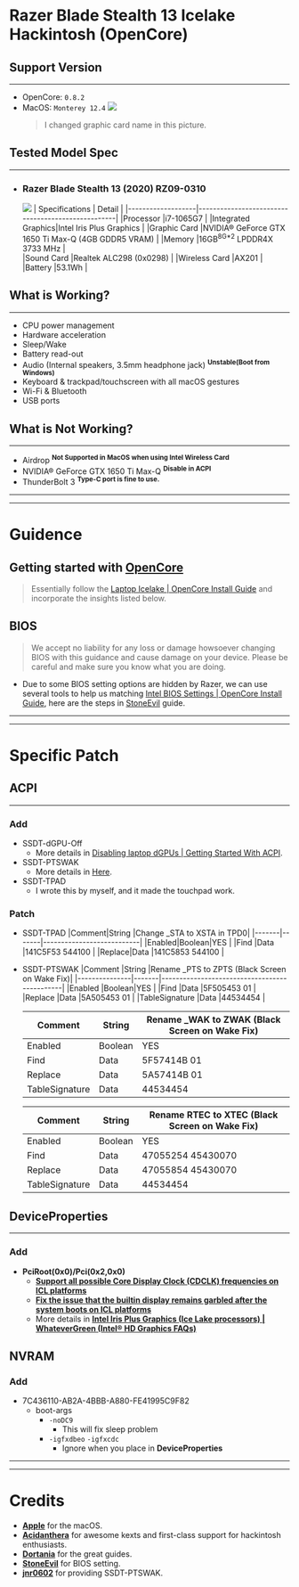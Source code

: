 # Razer Blade Stealth 13 Icelake Hackintosh (OpenCore)

## Support Version
---
* OpenCore: `0.8.2`
* MacOS: `Monterey 12.4`
![](https://i.imgur.com/rgKySm7.png)
    >I changed graphic card name in this picture.

## Tested Model Spec
---
* ### Razer Blade Stealth 13 (2020) RZ09-0310
    ![](https://assets2.razerzone.com/images/blade-stealth-2020/razer-blade-stealth-2020-120hz-model.png)
    |  Specifications   |              Detail                               |
    |-------------------|---------------------------------------------------|
    |Processor          |i7-1065G7                                          |
    |Integrated Graphics|Intel Iris Plus Graphics                           |
    |Graphic Card       |NVIDIA® GeForce GTX 1650 Ti Max-Q (4GB GDDR5 VRAM) |
    |Memory             |16GB<sup>8G*2</sup> LPDDR4X 3733 MHz               |   
    |Sound Card         |Realtek ALC298 (0x0298)                            |
    |Wireless Card      |AX201                                              |
    |Battery            |53.1Wh                                             |


## What is Working?
---
- CPU power management
- Hardware acceleration
- Sleep/Wake
- Battery read-out
- Audio (Internal speakers, 3.5mm headphone jack) <sup>**Unstable(Boot from Windows)**</sup>
- Keyboard & trackpad/touchscreen with all macOS gestures
- Wi-Fi & Bluetooth
- USB ports

## What is Not Working?
---
- Airdrop <sup>**Not Supported in MacOS when using Intel Wireless Card**</sup>
- NVIDIA® GeForce GTX 1650 Ti Max-Q <sup>**Disable in ACPI**</sup>
- ThunderBolt 3 <sup>**Type-C port is fine to use.**</sup>

---
---
# Guidence
## Getting started with [OpenCore](https://dortania.github.io/OpenCore-Install-Guide/)
> Essentially follow the [Laptop Icelake | OpenCore Install Guide](https://dortania.github.io/OpenCore-Install-Guide/config-laptop.plist/icelake.html#intel-bios-settings) and incorporate the insights listed below.
## BIOS
> We accept no liability for any loss or damage howsoever changing BIOS with this guidance and cause damage on your device. Please be careful and make sure you know what you are doing.
* Due to some BIOS setting options are hidden by Razer, we can use several tools to help us matching [Intel BIOS Settings | OpenCore Install Guide](https://dortania.github.io/OpenCore-Install-Guide/config-laptop.plist/icelake.html#intel-bios-settings), here are the steps in  [StoneEvil](https://github.com/stonevil/Razer_Blade_Advanced_early_2019_Hackintosh) guide.
---
---
# Specific Patch
## ACPI
---
### Add
* SSDT-dGPU-Off
    * More details in [Disabling laptop dGPUs | Getting Started With ACPI](https://dortania.github.io/Getting-Started-With-ACPI/Laptops/laptop-disable.html#disabling-laptop-dgpus-ssdt-dgpu-off-nohybgfx).
* SSDT-PTSWAK
    * More details in [Here](https://www.reddit.com/r/hackintosh/comments/vz2lfq/success_macos_monterey_124_on_a_2021_razer_blade/).
* SSDT-TPAD
    * I wrote this by myself, and it made the touchpad work.

### Patch
* SSDT-TPAD
    |Comment|String |Change _STA to XSTA in TPD0|
    |-------|-------|---------------------------|
    |Enabled|Boolean|YES                        |
    |Find   |Data   |141C5F53 544100            |
    |Replace|Data   |141C5853 544100            |

* SSDT-PTSWAK
    |Comment        |String |Rename _PTS to ZPTS (Black Screen on Wake Fix)|
    |---------------|-------|----------------------------------------------|
    |Enabled        |Boolean|YES                                           |
    |Find           |Data   |5F505453 01                                   |
    |Replace        |Data   |5A505453 01                                   |
    |TableSignature |Data   |44534454                                      |

    |Comment        |String |Rename _WAK to ZWAK (Black Screen on Wake Fix)|
    |---------------|-------|----------------------------------------------|
    |Enabled        |Boolean|YES                                           |
    |Find           |Data   |5F57414B 01                                   |
    |Replace        |Data   |5A57414B 01                                   |
    |TableSignature |Data   |44534454                                      |

    |Comment        |String |Rename RTEC to XTEC (Black Screen on Wake Fix)|
    |---------------|-------|----------------------------------------------|
    |Enabled        |Boolean|YES                                           |
    |Find           |Data   |47055254 45430070                             |
    |Replace        |Data   |47055854 45430070                             |
    |TableSignature |Data   |44534454                                      |

## DeviceProperties
---
### Add
- **PciRoot(0x0)/Pci(0x2,0x0)**
   - [**Support all possible Core Display Clock (CDCLK) frequencies on ICL platforms**](https://github.com/acidanthera/WhateverGreen/blob/master/Manual/FAQ.IntelHD.en.md#support-all-possible-core-display-clock-cdclk-frequencies-on-icl-platforms)
   - [**Fix the issue that the builtin display remains garbled after the system boots on ICL platforms**](https://github.com/acidanthera/WhateverGreen/blob/master/Manual/FAQ.IntelHD.en.md#fix-the-issue-that-the-builtin-display-remains-garbled-after-the-system-boots-on-icl-platforms)
   - More details in [**Intel Iris Plus Graphics (Ice Lake processors) | WhateverGreen (Intel® HD Graphics FAQs)**](https://github.com/acidanthera/WhateverGreen/blob/master/Manual/FAQ.IntelHD.en.md#intel-iris-plus-graphics-ice-lake-processors)

## NVRAM
### Add
- 7C436110-AB2A-4BBB-A880-FE41995C9F82
    - boot-args
        - `-noDC9` 	
            - This will fix sleep problem
        - `-igfxdbeo` `-igfxcdc`
            - Ignore when you place in **DeviceProperties**

---
---
# Credits
- [**Apple**](https://www.apple.com/tw/) for the macOS.
- [**Acidanthera**](https://github.com/acidanthera) for awesome kexts and first-class support for hackintosh enthusiasts.
- [**Dortania**](https://github.com/dortania) for the great guides.
- [**StoneEvil**](https://github.com/stonevil/Razer_Blade_Advanced_early_2019_Hackintosh) for BIOS setting.
- [**jnr0602**](https://www.reddit.com/user/jnr0602/) for providing SSDT-PTSWAK.
